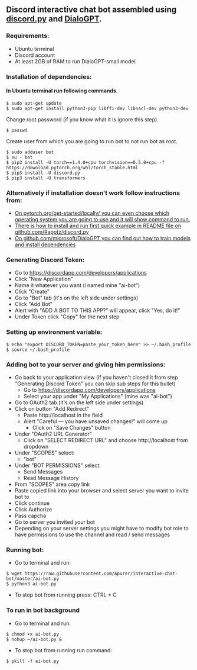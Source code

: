 ## Discord interactive chat bot assembled using [discord.py](https://github.com/Rapptz/discord.py) and [DialoGPT](https://github.com/microsoft/DialoGPT).

### Requirements:
- Ubuntu terminal
- Discord account
- At least 2GB of RAM to run DialoGPT-small model

### Installation of dependencies:
#### In Ubuntu terminal run following commands.
```
$ sudo apt-get update
$ sudo apt-get install python3-pip libffi-dev libnacl-dev python3-dev
```
Change root password (if you know what it is ignore this step).
```
$ passwd 
```
Create user from which you are going to run bot to not run bot as root.
```
$ sudo adduser bot
$ su - bot
$ pip3 install -U torch==1.4.0+cpu torchvision==0.5.0+cpu -f https://download.pytorch.org/whl/torch_stable.html
$ pip3 install -U discord.py
$ pip3 install -U transformers
```

### Alternatively if installation doesn't work follow instructions from:
- [On pytorch.org/get-started/locally/ you can even choose which operating system you are going to use and it will show command to run.](https://pytorch.org/get-started/locally/)
- [There is how to install and run first quick example in README file on github.com/Rapptz/discord.py](https://github.com/Rapptz/discord.py)
- [On github.com/microsoft/DialoGPT you can find out how to train models and install dependencies](https://github.com/microsoft/DialoGPT)


### Generating Discord Token:
- Go to https://discordapp.com/developers/applications
- Click "New Application"
- Name it whatever you want (i named mine "ai-bot")
- Click "Create"
- Go to "Bot" tab (it's on the left side under settings)
- Click "Add Bot"
- Alert with "ADD A BOT TO THIS APP?" will appear, click "Yes, do it!"
- Under Token click "Copy" for the next step

### Setting up environment variable:
```
$ echo "export DISCORD_TOKEN=paste_your_token_here" >> ~/.bash_profile
$ source ~/.bash_profile
```

### Adding bot to your server and giving him permissions:
- Go back to your application view (if you haven't closed it from step "Generating Discord Token" you can skip sub steps for this bullet) 
    - Go to https://discordapp.com/developers/applications
    - Select your app under "My Applications" (mine was "ai-bot")
- Go to OAuth2 tab (it's on the left side under settings)
- Click on button "Add Redirect"
    - Paste http://localhost in the field
    - Alert "Careful — you have unsaved changes!" will come up      
        - Click on "Save Changes" button
- Under "OAuth2 URL Generator"
    - Click on "SELECT REDIRECT URL" and choose http://localhost from dropdown
- Under "SCOPES" select:
    - "bot"
- Under "BOT PERMISSIONS" select:
    - Send Messages
    - Read Message History
- From "SCOPES" area copy link 
- Paste copied link into your browser and select server you want to invite bot to
- Click continue
- Click Authorize 
- Pass capcha
- Go to server you invited your bot
- Depending on your server settings you might have to modify bot role to have permissions to use the channel and read / send messages

### Running bot:
- Go to terminal and run:
```
$ wget https://raw.githubusercontent.com/Apurer/interactive-chat-bot/master/ai-bot.py
$ python3 ai-bot.py
```
- To stop bot from running press: CTRL + C

### To run in bot background
- Go to terminal and run:
```
$ chmod +x ai-bot.py
$ nohup ~/ai-bot.py &
```
- To stop bot from running run command:
```
$ pkill -f ai-bot.py
```